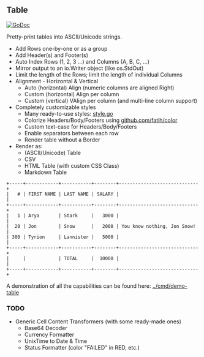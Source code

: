 ## Table
[![GoDoc](https://godoc.org/github.com/jedib0t/go-pretty/table?status.svg)](https://godoc.org/github.com/jedib0t/go-pretty/table)

Pretty-print tables into ASCII/Unicode strings.

  - Add Rows one-by-one or as a group
  - Add Header(s) and Footer(s)
  - Auto Index Rows (1, 2, 3 ...) and Columns (A, B, C, ...)
  - Mirror output to an io.Writer object (like os.StdOut)
  - Limit the length of the Rows; limit the length of individual Columns
  - Alignment - Horizontal & Vertical
    - Auto (horizontal) Align (numeric columns are aligned Right)
    - Custom (horizontal) Align per column
    - Custom (vertical) VAlign per column (and multi-line column support)
  - Completely customizable styles
    - Many ready-to-use styles: [style.go](style.go)
    - Colorize Headers/Body/Footers using [github.com/fatih/color](https://github.com/fatih/color)
    - Custom text-case for Headers/Body/Footers
    - Enable separators between each row
    - Render table without a Border
  - Render as:
    - (ASCII/Unicode) Table
    - CSV
    - HTML Table (with custom CSS Class)
    - Markdown Table


```
+-----+------------+-----------+--------+-----------------------------+
|   # | FIRST NAME | LAST NAME | SALARY |                             |
+-----+------------+-----------+--------+-----------------------------+
|   1 | Arya       | Stark     |   3000 |                             |
|  20 | Jon        | Snow      |   2000 | You know nothing, Jon Snow! |
| 300 | Tyrion     | Lannister |   5000 |                             |
+-----+------------+-----------+--------+-----------------------------+
|     |            | TOTAL     |  10000 |                             |
+-----+------------+-----------+--------+-----------------------------+
```

A demonstration of all the capabilities can be found here: [../cmd/demo-table](../cmd/demo-table)

### TODO

  - Generic Cell Content Transformers (with some ready-made ones)
    - Base64 Decoder
    - Currency Formatter
    - UnixTime to Date & Time
    - Status Formatter (color "FAILED" in RED, etc.)
